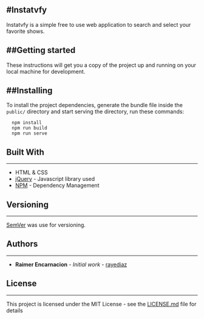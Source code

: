 #Instatvfy
----------
Instatvfy is a simple free to use web application to search and select your favorite shows. 

##Getting started
----------
These instructions will get you a copy of the project up and running on your local machine for development. 

##Installing
-------------

To install the project dependencies, generate the bundle file inside the `public/` directory and start serving the directory, run these commands:

  ```  
    npm install       
    npm run build      
    npm run serve
  ```  

## Built With
--------
* HTML & CSS
* [jQuery](http://jquery.com) - Javascript library used
* [NPM](https://maven.apache.org/) - Dependency Management

## Versioning
-------
[SemVer](http://semver.org/) was use for versioning. 

## Authors
------
* **Raimer Encarnacion** - *Initial work* - [rayediaz](https://github.com/rayediaz)

## License
------
This project is licensed under the MIT License - see the [LICENSE.md](LICENSE.md) file for details